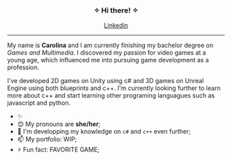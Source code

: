 <div align="center">
  <h3> ✧ Hi there! ✧ </h3>
  <p align="center">
    <a href="https://www.linkedin.com/in/carolinascpereira/">Linkedin</a>
  </p>
</div>
<hr></hr>

<p>My name is <b>Carolina</b> and I am currently finishing my bachelor degree on <i>Games and Multimedia</i>. I discovered my passion for video games at a young age, which influenced me into pursuing game development as a profession.</p>
<p>I've developed 2D games on Unity using c# and 3D games on Unreal Engine using both blueprints and c++. I'm currently looking further to learn more about c++ and start learning other programing languagues such as javascript and python.</p>

<div>
  <ul> 
    <li>✨</li>
    <li> 😊 My pronouns are <b>she/her</b>;</li>
    <li> 🌱 I'm developping my knowledge on <code>c#</code> and <code>c++</code> even further;</li>
    <li> 📫 My portfolio: WIP;</li>
    <li> ⚡ Fun fact: FAVORITE GAME;</li>
  </ul>
</div> 

